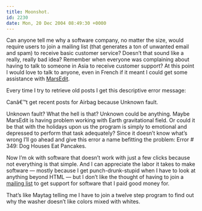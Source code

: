 ```yaml
---
title: Moonshot.
id: 2230
date: Mon, 20 Dec 2004 08:49:30 +0000
---
```


Can anyone tell me why a software company, no matter the size, would require users to join a mailing list (that generates a ton of unwanted email and spam) to receive basic customer service? Doesn’t that sound like a really, really bad idea? Remember when everyone was complaining about having to talk to someone in Asia to receive customer support? At this point I would love to talk to anyone, even in French if it meant I could get some assistance with [MarsEdit](http://ranchero.com/marsedit).  

Every time I try to retrieve old posts I get this descriptive error message:  

<span class="quote">Canâ€™t get recent posts for Airbag because Unknown fault.  

Unknown fault? What the hell is that? Unknown could be anything. Maybe MarsEdit is having problem working with Earth gravitational field. Or could it be that with the holidays upon us the program is simply to emotional and depressed to perform that task adequately? Since it doesn’t know what’s wrong I’ll go ahead and give this error a name befitting the problem: Error # 349: Dog Houses Eat Pancakes.  

Now I’m ok with software that doesn’t work with just a few clicks because not everything is that simple. And I can appreciate the labor it takes to make software — mostly because I get punch-drunk-stupid when I have to look at anything beyond <span class="caps">HTML</span> — but I don’t like the thought of having to join a [mailing list](http://ranchero.com/marsedit/mailinglist.php) to get support for software that I paid good money for.  

That’s like Maytag telling me I have to join a twelve step program to find out why the washer doesn’t like colors mixed with whites.</span>





